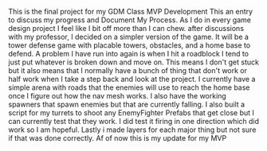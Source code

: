 This is the final project for my GDM Class MVP Development This an entry to discuss my progress and Document My Process. As I do in every game design project I feel like I bit off more than I can chew. after discussions with my professor, I decided on a simpler version of the game. It will be a tower defense game with placable towers, obstacles, and a home base to defend. A problem I have run into again is when I hit a roadblock I tend to just put whatever is broken down and move on. This means I don't get stuck but it also means that I normally have a bunch of thing that don't work or half work when I take a step back and look at the project. I currently have a simple arena with roads that the enemies will use to reach the home base once I figure out how the nav mesh works. I also have the working spawners that spawn enemies but that are currently falling. I also built a script for my turrets to shoot any EnemyFighter Prefabs that get close but I can currently test that they work. I did test it firing in one direction which did work so I am hopeful. Lastly i made layers for each major thing but not sure if that was done correctly. Af of now this is my update for my MVP
